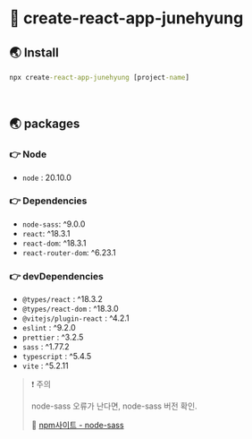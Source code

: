 # 🐳 create-react-app-junehyung

## 🌏 Install

```cmd
npx create-react-app-junehyung [project-name]
```

<br/>

## 🌏 packages

### 👉 Node

* `node` : 20.10.0

### 👉 Dependencies

* `node-sass`: ^9.0.0
* `react`: ^18.3.1
* `react-dom`: ^18.3.1
* `react-router-dom`: ^6.23.1

### 👉 devDependencies

* `@types/react` : ^18.3.2
* `@types/react-dom` : ^18.3.0
* `@vitejs/plugin-react` : ^4.2.1
* `eslint` : ^9.2.0
* `prettier` : ^3.2.5
* `sass` : ^1.77.2
* `typescript` : ^5.4.5
* `vite` : ^5.2.11

> ❗ 주의
>
> node-sass 오류가 난다면, node-sass 버전 확인.
>
> 📘 [npm사이트 - node-sass](https://www.npmjs.com/package/node-sass)